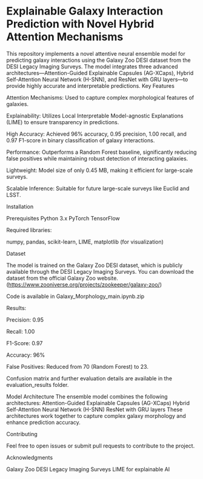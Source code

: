 # Explainable Galaxy Interaction Prediction with Novel Hybrid Attention Mechanisms

This repository implements a novel attentive neural ensemble model for predicting galaxy interactions using the Galaxy Zoo DESI dataset from the DESI Legacy Imaging Surveys. The model integrates three advanced architectures—Attention-Guided Explainable Capsules (AG-XCaps), Hybrid Self-Attention Neural Network (H-SNN), and ResNet with GRU layers—to provide highly accurate and interpretable predictions.
Key Features

Attention Mechanisms: Used to capture complex morphological features of galaxies.

Explainability: Utilizes Local Interpretable Model-agnostic Explanations (LIME) to ensure transparency in predictions.

High Accuracy: Achieved 96% accuracy, 0.95 precision, 1.00 recall, and 0.97 F1-score in binary classification of galaxy interactions.

Performance: Outperforms a Random Forest baseline, significantly reducing false positives while maintaining robust detection of interacting galaxies.

Lightweight: Model size of only 0.45 MB, making it efficient for large-scale surveys.

Scalable Inference: Suitable for future large-scale surveys like Euclid and LSST.

Installation

Prerequisites
Python 3.x
PyTorch
TensorFlow 

Required libraries:

numpy,
pandas,
scikit-learn,
LIME,
matplotlib (for visualization)

Dataset

The model is trained on the Galaxy Zoo DESI dataset, which is publicly available through the DESI Legacy Imaging Surveys. You can download the dataset from the official Galaxy Zoo website. (https://www.zooniverse.org/projects/zookeeper/galaxy-zoo/)

Code is available in Galaxy_Morphology_main.ipynb.zip

Results:

Precision: 0.95

Recall: 1.00

F1-Score: 0.97

Accuracy: 96%

False Positives: Reduced from 70 (Random Forest) to 23.

Confusion matrix and further evaluation details are available in the evaluation_results folder.

Model Architecture
The ensemble model combines the following architectures:
Attention-Guided Explainable Capsules (AG-XCaps)
Hybrid Self-Attention Neural Network (H-SNN)
ResNet with GRU layers
These architectures work together to capture complex galaxy morphology and enhance prediction accuracy.

Contributing

Feel free to open issues or submit pull requests to contribute to the project.

Acknowledgments

Galaxy Zoo
DESI Legacy Imaging Surveys
LIME for explainable AI

